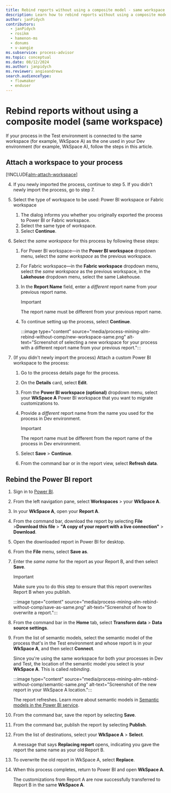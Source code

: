 ```yaml
---
title: Rebind reports without using a composite model - same workspace
description: Learn how to rebind reports without using a composite model with the same workspace.
author: janPidych
contributors:
  - janPidych
  - rosikm
  - hamenon-ms
  - donums
  - v-aangie  
ms.subservice: process-advisor
ms.topic: conceptual
ms.date: 08/12/2024
ms.author: janpidych
ms.reviewer: angieandrews
search.audienceType: 
  - flowmaker
  - enduser
---
```


# Rebind reports without using a composite model (same workspace)

If your process in the Test environment is connected to the same workspace (for example, WkSpace A) as the one used in your Dev environment (for example, WkSpace A), follow the steps in this article.

## Attach a workspace to your process

[!INCLUDE[alm-attach-workspace](./includes/alm-attach-workspace.md)]

4. If you newly imported the process, continue to step 5. If you didn't newly import the process, go to step 7.
1. Select the type of workspace to be used: Power BI workspace or Fabric workspace
    1. The dialog informs you whether you originally exported the process to Power BI or Fabric workspace.
    2. Select the same type of workspace.
    3. Select **Continue**.
1. Select the *same workspace* for this process by following these steps:
    1. For Power BI workspace—in the **Power BI workspace** dropdown menu, select the *same workspace* as the previous workspace.
    1. For Fabric workspace—in the **Fabric workspace** dropdown menu, select the *same workspace* as the previous workspace, in the **Lakehouse** dropdown menu, select the same Lakehouse.
    1. In the **Report Name** field, enter a *different* report name from your previous report name.

        > [!IMPORTANT]
        > The report name must be different from your previous report name.

    1. To continue setting up the process, select **Continue**.

       :::image type="content" source="media/process-mining-alm-rebind-without-comp/new-workspace-same.png" alt-text="Screenshot of selecting a new workspace for your process with a different report name from your previous report.":::

1. (If you didn't newly import the process) Attach a custom Power BI workspace to the process:
    1. Go to the process details page for the process.
    1. On the **Details** card, select **Edit**.
    1. From the **Power BI workspace (optional)** dropdown menu, select your **WkSpace A** Power BI workspace that you want to migrate customizations to.
    1. Provide a *different* report name from the name you used for the process in Dev environment.

        > [!IMPORTANT]
        >
        > The report name must be different from the report name of the process in Dev environment.

    1. Select **Save** > **Continue**.
    1. From the command bar or in the report view, select **Refresh data**.

## Rebind the Power BI report

1. Sign in to [Power BI](https://msit.powerbi.com/home).
1. From the left navigation pane, select **Workspaces** > your **WkSpace A**.
1. In your **WkSpace A**, open your **Report A**.
1. From the command bar, download the report by selecting **File** >**Download this file** > **"A copy of your report with a live connection"** > **Download**.
1. Open the downloaded report in Power BI for desktop.
1. From the **File** menu, select **Save as**.
1. Enter the *same name* for the report as your Report B, and then select **Save**.

    > [!IMPORTANT]
    > Make sure you to do this step to ensure that this report overwrites Report B when you publish.

    :::image type="content" source="media/process-mining-alm-rebind-without-comp/save-as-same.png" alt-text="Screenshot of how to overwrite a report.":::

1. From the command bar in the **Home** tab, select **Transform data** > **Data source settings**.
1. From the list of semantic models, select the semantic model of the process that's in the Test environment and whose report is in your **WkSpace A**, and then select **Connect**.

    Since you're using the same workspace for both your processes in Dev and Test, the location of the semantic model you select is your **WkSpace A**. This is called *rebinding*.

    :::image type="content" source="media/process-mining-alm-rebind-without-comp/semantic-same.png" alt-text="Screenshot of the new report in your WkSpace A location.":::

    The report refreshes. Learn more about semantic models in [Semantic models in the Power BI service](/power-bi/connect-data/service-datasets-understand).

1. From the command bar, save the report by selecting **Save**.
1. From the command bar, publish the report by selecting **Publish**.
1. From the list of destinations, select your **WkSpace A** > **Select**.

    A message that says **Replacing report** opens, indicating you gave the report the same name as your old Report B.

1. To overwrite the old report in WkSpace A, select **Replace**.

1. When this process completes, return to Power BI and open **WkSpace A**.

    The customizations from Report A are now successfully transferred to Report B in the same **WkSpace A**.
